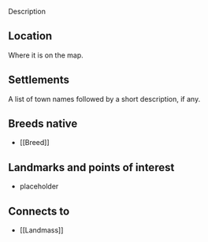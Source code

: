 Description
## Location
Where it is on the map.
## Settlements
A list of town names followed by a short description, if any.
## Breeds native
- [[Breed]]
## Landmarks and points of interest
- placeholder
## Connects to
- [[Landmass]]